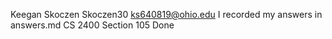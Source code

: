 ﻿Keegan Skoczen
Skoczen30
ks640819@ohio.edu
I recorded my answers in answers.md
CS 2400 Section 105
Done 
